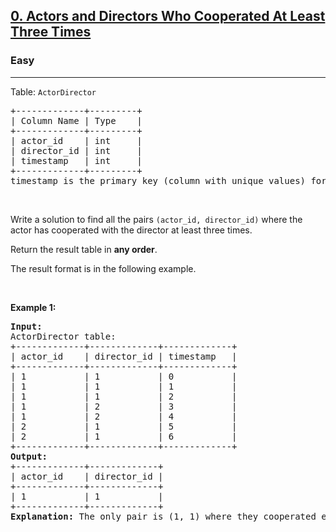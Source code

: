 <h2><a href="https://leetcode.com/problems/actors-and-directors-who-cooperated-at-least-three-times">0. Actors and Directors Who Cooperated At Least Three Times</a></h2><h3>Easy</h3><hr><p>Table: <code>ActorDirector</code></p>

<pre>
+-------------+---------+
| Column Name | Type    |
+-------------+---------+
| actor_id    | int     |
| director_id | int     |
| timestamp   | int     |
+-------------+---------+
timestamp is the primary key (column with unique values) for this table.
</pre>

<p>&nbsp;</p>

<p>Write a solution to find all the pairs <code>(actor_id, director_id)</code> where the actor has cooperated with the director at least three times.</p>

<p>Return the result table in <strong>any order</strong>.</p>

<p>The result format is in the following example.</p>

<p>&nbsp;</p>
<p><strong class="example">Example 1:</strong></p>

<pre>
<strong>Input:</strong> 
ActorDirector table:
+-------------+-------------+-------------+
| actor_id    | director_id | timestamp   |
+-------------+-------------+-------------+
| 1           | 1           | 0           |
| 1           | 1           | 1           |
| 1           | 1           | 2           |
| 1           | 2           | 3           |
| 1           | 2           | 4           |
| 2           | 1           | 5           |
| 2           | 1           | 6           |
+-------------+-------------+-------------+
<strong>Output:</strong> 
+-------------+-------------+
| actor_id    | director_id |
+-------------+-------------+
| 1           | 1           |
+-------------+-------------+
<strong>Explanation:</strong> The only pair is (1, 1) where they cooperated exactly 3 times.
</pre>
